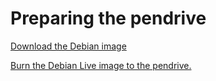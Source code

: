 # Preparing the pendrive

[Download the Debian image](/contents/pendrive_download_debian_image.md)

[Burn the Debian Live image to the pendrive.](/contents/pendrive_write_to_pendrive.md)
